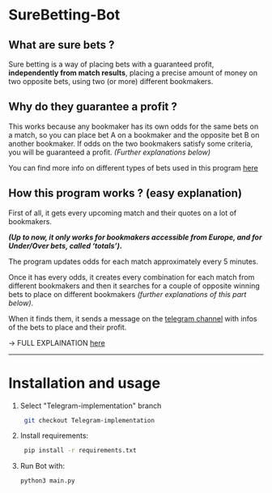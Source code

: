 # SureBetting-Bot

## What are sure bets ?

Sure betting is a way of placing bets with a guaranteed profit, **independently from match results**, placing a precise amount of money on two opposite bets, using two (or more) different bookmakers.  

  

## Why do they guarantee a profit ?

This works because any bookmaker has its own odds for the same bets on a match, so you can place bet A on a bookmaker and the opposite bet B on another bookmaker. If odds on the two bookmakers satisfy some criteria, you will be guaranteed a profit. *(Further explanations below)*

You can find more info on different types of bets used in this program [here](https://github.com/andry2327/SureBetting-Bot/blob/master/utility/_utility.md)


## How this program works ? (easy explanation)

First of all, it gets every upcoming match and their quotes on a lot of bookmakers.

***(Up to now, it only works for bookmakers accessible from Europe, and for Under/Over bets, called ‘totals’)*.**

The program updates odds for each match approximately every 5 minutes.

Once it has every odds, it creates every combination for each match from different bookmakers and then it searches for a couple of opposite winning bets to place on different bookmakers *(further explanations of this part below)*.

When it finds them, it sends a message on the [telegram channel](https://t.me/+Dqx_8y7w3rw2YWM0) with infos of the bets to place and their profit.

-> FULL EXPLAINATION [here](https://andry2327.notion.site/SureBetting-Bot-f5c3c41e2bb34219bd9ccf0a302823d6)

---

# Installation and usage

1. Select "Telegram-implementation" branch

   ```Bash
    git checkout Telegram-implementation
   ```

2. Install requirements:
   ```Bash
    pip install -r requirements.txt
   ```
3. Run Bot with:
    ```Bash
    python3 main.py
   ```
